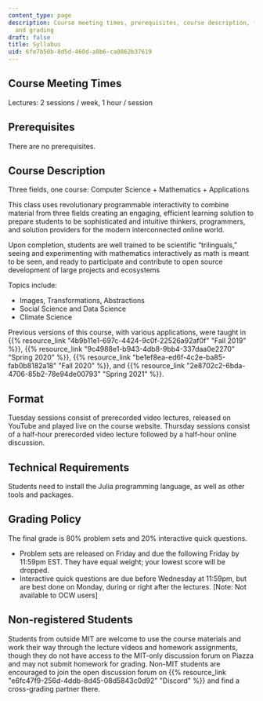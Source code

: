 ```yaml
---
content_type: page
description: Course meeting times, prerequisites, course description, format, requirements,
  and grading
draft: false
title: Syllabus
uid: 6fe7b50b-8d5d-460d-a8b6-ca0862b37619
---
```

## Course Meeting Times

Lectures: 2 sessions / week, 1 hour / session 

## Prerequisites

There are no prerequisites.

## Course Description

Three fields, one course: Computer Science + Mathematics + Applications

This class uses revolutionary programmable interactivity to combine material from three fields creating an engaging, efficient learning solution to prepare students to be sophisticated and intuitive thinkers, programmers, and solution providers for the modern interconnected online world.

Upon completion, students are well trained to be scientific “trilinguals,” seeing and experimenting with mathematics interactively as math is meant to be seen, and ready to participate and contribute to open source development of large projects and ecosystems

Topics include:

- Images, Transformations, Abstractions
- Social Science and Data Science
- Climate Science

Previous versions of this course, with various applications, were taught in {{% resource_link "4b9b11e1-697c-4424-9c0f-22526a92af0f" "Fall 2019" %}}, {{% resource_link "9c4988e1-b943-4db8-9bb4-337daa0e2270" "Spring 2020" %}}, {{% resource_link "be1ef8ea-ed6f-4c2e-ba85-fab0b8182a18" "Fall 2020" %}}, and {{% resource_link "2e8702c2-6bda-4706-85b2-78e94de00793" "Spring 2021" %}}.

## Format

Tuesday sessions consist of prerecorded video lectures, released on YouTube and played live on the course website. Thursday sessions consist of a half-hour prerecorded video lecture followed by a half-hour online discussion. 

## Technical Requirements

Students need to install the Julia programming language, as well as other tools and packages.

## Grading Policy

The final grade is 80% problem sets and 20% interactive quick questions.

- Problem sets are released on Friday and due the following Friday by 11:59pm EST. They have equal weight; your lowest score will be dropped.
- Interactive quick questions are due before Wednesday at 11:59pm, but are best done on Monday, during or right after the lectures. \[Note: Not available to OCW users\]

## Non-registered Students

Students from outside MIT are welcome to use the course materials and work their way through the lecture videos and homework assignments, though they do not have access to the MIT-only discussion forum on Piazza and may not submit homework for grading. Non-MIT students are encouraged to join the open discussion forum on {{% resource_link "e6fc47f9-256d-4ddb-8d45-08d5843c0d92" "Discord" %}} and find a cross-grading partner there.
